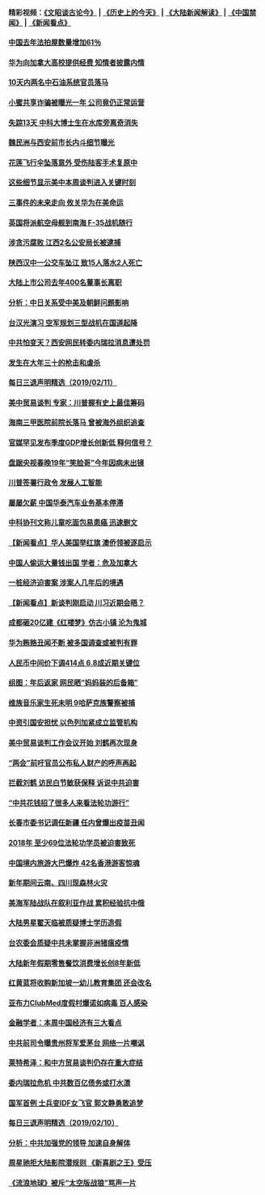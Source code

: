 #### 精彩视频：[《文昭谈古论今》](http://45.76.195.252/wenzhao) | [《历史上的今天》](http://45.76.195.252/today-in-history) | [《大陆新闻解读》](http://45.76.195.252/ntdtv-comedy) | [《中国禁闻》](http://45.76.195.252/ntdtv-news) | [《新闻看点》](http://45.76.195.252/news-insight) 

 #### [中国去年法拍屋数量增加61％](../pages/nsc413/n11039188.md?t=02121234?t=02121233) 

#### [华为向加拿大高校提供经费 知情者披露内情](../pages/nsc413/n11039329.md?t=02121234?t=02121233) 

#### [10天内两名中石油系统官员落马](../pages/nsc413/n11039418.md?t=02121234?t=02121233) 

#### [小蜜共享诈骗被曝光一年 公司竟仍正常运营](../pages/nsc413/n11039249.md?t=02121234?t=02121233) 

#### [失踪13天 中科大博士生在水库旁离奇消失](../pages/nsc413/n11039093.md?t=02121234?t=02121233) 

#### [魏民洲与西安前市长内斗细节曝光](../pages/nsc413/n11039060.md?t=02121234?t=02121233) 

#### [花莲飞行伞坠落意外 受伤陆客手术复原中](../pages/nsc413/n11039238.md?t=02121234?t=02121233) 

#### [这些细节显示美中本周谈判进入关键时刻](../pages/nsc413/n11038794.md?t=02121234?t=02121233) 

#### [三事件的未来走向 攸关华为在美命运](../pages/nsc413/n11038473.md?t=02121234?t=02121233) 

#### [英国将派航空母舰到南海 F-35战机随行](../pages/nsc413/n11039035.md?t=02121234?t=02121233) 

#### [涉贪污腐败 江西2名公安局长被逮捕](../pages/nsc413/n11039015.md?t=02121234?t=02121233) 


#### [陕西汉中一公交车坠江 致15人落水2人死亡](../pages/nsc413/n11038717.md?t=02121234?t=02121233) 

#### [大陆上市公司去年400名董事长离职](../pages/nsc413/n11038684.md?t=02121234?t=02121233) 

#### [分析：中日关系受中美及朝鲜问题影响](../pages/nsc413/n11038742.md?t=02121234?t=02121233) 

#### [台汉光演习 空军规划三型战机在国道起降](../pages/nsc413/n11038767.md?t=02121234?t=02121233) 

#### [中共怕变天？西安网民转委内瑞拉消息遭处罚](../pages/nsc413/n11038709.md?t=02121234?t=02121233) 

#### [发生在大年三十的枪击和虐杀](../pages/nsc413/n11034351.md?t=02121234?t=02121233) 

#### [每日三退声明精选（2019/02/11）](../pages/nsc413/n11038668.md?t=02121234?t=02121233) 

#### [美中贸易谈判 专家：川普握有史上最佳筹码](../pages/nsc413/n11038534.md?t=02121234?t=02121233) 

#### [海南三甲医院前院长落马 曾被海外组织追查](../pages/nsc413/n11038524.md?t=02121234?t=02121233) 

#### [官媒罕见发布季度GDP增长创新低 释何信号？](../pages/nsc413/n11038073.md?t=02121234?t=02121233) 

#### [盘踞央视春晚19年“笑脸哥”今年因病未出镜](../pages/nsc413/n11038056.md?t=02121234?t=02121233) 

#### [川普签署行政令 发展人工智能](../pages/nsc413/n11038189.md?t=02121234?t=02121233) 

#### [屡屡欠薪 中国华泰汽车业务基本停滞](../pages/nsc413/n11038273.md?t=02121234?t=02121233) 

#### [中科协刊文称儿童吃面包易患癌 迅速删文](../pages/nsc413/n11038419.md?t=02121234?t=02121233) 

#### [【新闻看点】华人美国举红旗 澳侨领被逐启示](../pages/nsc413/n11038210.md?t=02121234?t=02121233) 

#### [中国人偷运大量钱出国 学者：危及加拿大](../pages/nsc413/n11038272.md?t=02121234?t=02121233) 

#### [一桩经济迫害案 涉案人几年后的境遇](../pages/nsc413/n11038247.md?t=02121234?t=02121233) 

#### [【新闻看点】新谈判刚启动 川习近期会晤？](../pages/nsc413/n11037934.md?t=02121234?t=02121233) 

#### [成都砸20亿建《红楼梦》仿古小镇 沦为鬼城](../pages/nsc413/n11038030.md?t=02121234?t=02121233) 

#### [华为贿赂丑闻不断 被多国调查或被判有罪](../pages/nsc413/n11038028.md?t=02121234?t=02121233) 

#### [人民币中间价下调414点 6.8成近期关键位](../pages/nsc413/n11037117.md?t=02121234?t=02121233) 

#### [组图：年后返家 网民晒“妈妈装的后备箱”](../pages/nsc413/n11038125.md?t=02121234?t=02121233) 

#### [维族音乐家生死未明 9哈萨克族警察被捕](../pages/nsc413/n11037975.md?t=02121234?t=02121233) 

#### [中资引国安担忧 以色列加紧成立监管机构](../pages/nsc413/n11037999.md?t=02121234?t=02121233) 

#### [美中贸易谈判工作会议开始 刘鹤再次现身](../pages/nsc413/n11037952.md?t=02121234?t=02121233) 

#### [“两会”前吁官员公布私人财产的呼声再起](../pages/nsc413/n11037943.md?t=02121234?t=02121233) 

#### [拦截刘鹤 访民白节敏获保释 诉说中共迫害](../pages/nsc413/n11037782.md?t=02121234?t=02121233) 

#### [“中共花钱招了很多人来看法轮功游行”](../pages/nsc413/n11035086.md?t=02121234?t=02121233) 


#### [长春市委书记调任新疆 任内曾爆出疫苗丑闻](../pages/nsc413/n11037527.md?t=02121234?t=02121233) 

#### [2018年 至少69位法轮功学员被迫害致死](../pages/nsc413/n10908623.md?t=02121234?t=02121233) 

#### [中国境内旅游大巴爆炸 42名香港游客惊魂](../pages/nsc413/n11037284.md?t=02121234?t=02121233) 

#### [新年期间云南、四川现森林火灾](../pages/nsc413/n11037060.md?t=02121234?t=02121233) 

#### [美海军陆战队在叙利亚作战 累积经验抗中俄](../pages/nsc413/n11037435.md?t=02121234?t=02121233) 

#### [大陆男星翟天临被质疑博士学历造假](../pages/nsc413/n11037180.md?t=02121234?t=02121233) 

#### [台农委会质疑中共未掌握非洲猪瘟疫情](../pages/nsc413/n11037191.md?t=02121234?t=02121233) 

#### [大陆新年假期零售餐饮消费增长创8年新低](../pages/nsc413/n11036757.md?t=02121234?t=02121233) 

#### [红黄蓝将收购新加坡一幼儿教育集团 还会改名](../pages/nsc413/n11036463.md?t=02121234?t=02121233) 

#### [亚布力ClubMed度假村爆诺如病毒 百人感染](../pages/nsc413/n11036654.md?t=02121234?t=02121233) 

#### [金融学者：本周中国经济有三大看点](../pages/nsc413/n11036342.md?t=02121234?t=02121233) 

#### [中共前司令曝贵州将军爱茅台 网络一片嘲讽](../pages/nsc413/n11036813.md?t=02121234?t=02121233) 

#### [莱特希泽：和中方贸易谈判仍存在重大症结](../pages/nsc413/n11036185.md?t=02121234?t=02121233) 

#### [委内瑞拉危机 中共数百亿债务或打水漂](../pages/nsc413/n11036297.md?t=02121234?t=02121233) 

#### [国军首例 士兵变IDF女飞官 郭文静勇敢追梦](../pages/nsc413/n11036587.md?t=02121234?t=02121233) 

#### [每日三退声明精选（2019/02/10）](../pages/nsc413/n11036673.md?t=02121234?t=02121233) 

#### [分析：中共加强党的领导 加速自身解体](../pages/nsc413/n11036404.md?t=02121234?t=02121233) 

#### [周星驰拒大陆影院潜规则 《新喜剧之王》受压](../pages/nsc413/n11035950.md?t=02121234?t=02121233) 

#### [《流浪地球》被斥“太空版战狼”骂声一片](../pages/nsc413/n11036346.md?t=02121234?t=02121233) 

